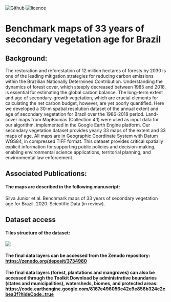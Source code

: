 ![Github](https://img.shields.io/badge/Github-0.0.4-green.svg)
![licence](https://img.shields.io/badge/Licence-GPL--3-blue.svg)

# Benchmark maps of 33 years of secondary vegetation age for Brazil


## Background:
The restoration and reforestation of 12 million hectares of forests by 2030 is one of the leading mitigation strategies for reducing carbon emissions within the Brazilian Nationally Determined Contribution. Understanding the dynamics of forest cover, which steeply decreased between 1985 and 2018, is essential for estimating the global carbon balance. The long-term extent and age of secondary-growth vegetation, which are crucial elements for calculating the net carbon budget, however, are yet poorly quantified. Here we developed a 30-m spatial resolution dataset of the annual extent and age of secondary vegetation for Brazil over the 1986-2018 period. Land-cover maps from MapBiomas (Collection 4.1) were used as input data for our algorithm, implemented in the Google Earth Engine platform. Our secondary vegetation dataset provides yearly 33 maps of the extent and 33 maps of age. All maps are in Geographic Coordinate System with Datum WGS84, in compressed TIFF format. This dataset provides critical spatially explicit information for supporting public policies and decision-making, enabling environmental science applications, territorial planning, and environmental law enforcement.


## Associated Publications:
#### The maps are described in the following manuscript:
Silva Junior et al. Benchmark maps of 33 years of secondary vegetation age for Brazil. 2020. Scientific Data (in review).

## Dataset access
#### Tiles structure of the dataset:
![](https://drive.google.com/file/d/1l_M7XnboV8dcwBfOxnianpdt9sV6Mcpv/view?usp=sharing)<br/>

#### The final data layers can be accessed from the Zenodo repository: https://zenodo.org/deposit/3734980

#### The final data layers (forest, plantations and mangroves) can also be accessed through the Toolkit Download by administrative boundaries (states and municipalities), watersheds, biomes, and protected areas: https://code.earthengine.google.com/8167e496056c42e9e856b324c2cbea3f?hideCode=true
